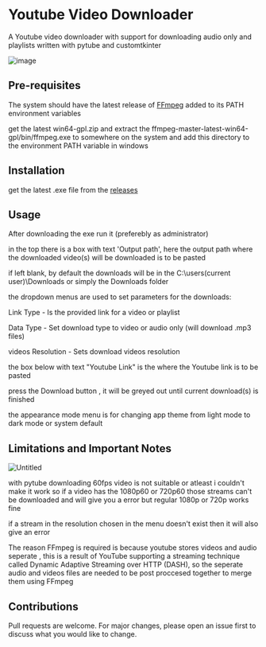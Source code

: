 # Youtube Video Downloader
A Youtube video downloader with support for downloading audio only and playlists written with pytube and customtkinter

![image](https://github.com/SouravDutta2206/Youtube-Downloader/assets/140536178/a0cd2b2e-7b9b-4023-94d7-65b6cb1f1756)



## Pre-requisites
The system should have the latest release of [FFmpeg](https://github.com/BtbN/FFmpeg-Builds/releases) added to its PATH environment variables

get the latest win64-gpl.zip and extract the ffmpeg-master-latest-win64-gpl/bin/ffmpeg.exe to somewhere on the system and add this directory to the environment PATH variable in windows

## Installation
get the latest .exe file from the [releases](https://github.com/SouravDutta2206/Youtube-Downloader/releases/tag/auto)

## Usage 
After downloading the exe run it (preferebly as administrator)

in the top there is a box with text 'Output path', here the output path where the downloaded video(s) will be downloaded is to be pasted

if left blank, by default the downloads will be in the C:\\users\(current user)\Downloads or simply the Downloads folder

the dropdown menus are used to set parameters for the downloads:

Link Type - Is the provided link for a video or playlist 

Data Type - Set download type to video or audio only (will download .mp3 files)

videos Resolution - Sets download videos resolution 

the box below with text "Youtube Link" is the where the Youtube link is to be pasted 

press the Download button , it will be greyed out until current download(s) is finished

the appearance mode menu is for changing app theme from light mode to dark mode or system default

## Limitations and Important Notes

![Untitled](https://github.com/SouravDutta2206/Youtube-Downloader/assets/140536178/2e8d6bcf-c81e-4ca8-945a-47b3446d4381)


with pytube downloading 60fps video is not suitable or atleast i couldn't make it work so if a video has the 1080p60 or 720p60 those streams can't be downloaded and will give you a error but regular 1080p or 720p works fine

if a stream in the resolution chosen in the menu doesn't exist then it will also give an error

The reason FFmpeg is required is because youtube stores videos and audio seperate , this is a result of YouTube supporting a streaming technique called Dynamic Adaptive Streaming over HTTP (DASH), so the seperate audio and videos files are needed to be post proccesed together to merge them using FFmpeg

## Contributions

Pull requests are welcome. For major changes, please open an issue first to discuss what you would like to change.





